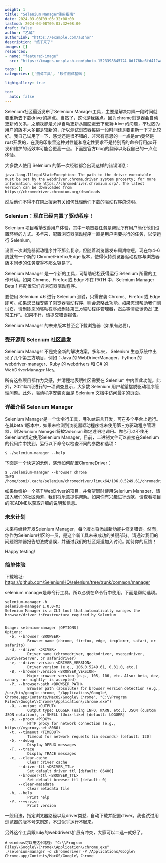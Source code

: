 ```yaml
---
weight: 1
title: "Selenium Manager使用指南"
date: 2024-03-08T09:03:32+08:00
lastmod: 2024-03-08T09:03:32+08:00
draft: false
author: "乙醇"
authorLink: "https://example.com/author"
description: "终于来了"
images: []
resources:
- name: "featured-image"
  src: "https://images.unsplash.com/photo-1523398845774-0d176ba6fd41?w=300"

tags: []
categories: ['测试工具', '软件测试基础']

lightgallery: true

toc:
  auto: false
---
```


Selenium社区最近发布了Selenium Manager工具，主要是解决每隔一段时间就要重新去下载driver的痛点。当然了，这也是我痛点。因为chrome浏览器会自动更新的关系，之前我都是关掉自动更新从而回避去下载新driver的问题，不过因为用户的版本大多都是较新的，所以测试浏览器每隔一段时间还是要更新一下才比较好。我自己试用了一下，感觉还是很不错的，非常有意思的一个点是sm竟然是rust开发的，在我的印象里这种对性能和稳定性要求不是特别高的命令行用go开发和维护的话效率可能会更高一点。下面是官方blog的翻译以及我自己的一点点体验。

大多数人使用 Selenium 的第一次经验都会出现这样的错误消息：

```
java.lang.IllegalStateException: The path to the driver executable must be set by the webdriver.chrome.driver system property; for more information, see https://chromedriver.chromium.org/. The latest version can be downloaded from https://chromedriver.chromium.org/downloads
```

然后他们不得不在网上搜索有关如何处理他们下载的驱动程序的说明。

### Selenium：现在已经内置了驱动程序！

Selenium 项目希望改善用户体验，其中一项首要任务是帮助所有用户简化他们设置环境的方式。多年来，配置浏览器驱动程序一直是用户需要执行的任务，以便运行 Selenium。

设置一次浏览器驱动程序并不那么复杂，但随着浏览器发布周期缩短，现在每4-6周就有一个新的 Chrome/Firefox/Edge 版本，使得保持浏览器驱动程序与浏览器版本同步的任务变得不那么容易了。

Selenium Manager 是一个新的工具，可帮助轻松获得运行 Selenium 所需的工作环境。如果 Chrome、Firefox 或 Edge 不在 PATH 中，Selenium Manager Beta 1 将配置它们的浏览器驱动程序。

要使用 Selenium 4.6 进行 Selenium 测试，只需安装 Chrome、Firefox 或 Edge 即可。如果您已经安装了浏览器驱动程序，则会忽略此功能。如果您想帮助我们测试它，请删除您的驱动程序或删除第三方驱动程序管理器，然后事情应该仍然“正常工作”。如果不行，请提交错误报告。

Selenium Manager 的未来版本甚至会下载浏览器（如果有必要）。

### 受开源和 Selenium 社区启发

Selenium Manager 不是完全新的解决方案。多年来， Selenium 生态系统中出现了几个第三方项目，例如：Java 的 WebDriverManager、Python 的 webdriver-manager、Ruby 的 webdrivers 和 C# 的 WebDriverManager.Net。

所有这些项目都作为灵感，并清楚地表明社区需要在 Selenium 中内置此功能。此外，2021年1月进行的一项调查显示，大多数 Selenium 用户希望摆脱驱动程序管理问题。此外，驱动程序安装页面是 Selenium 文档中访问最多的页面。

### 详细介绍 Selenium Manager

Selenium Manager是一个命令行工具，用Rust语言开发，可在多个平台上运行。在其beta 1版本中，如果未检测到浏览器驱动程序或未使用第三方驱动程序管理器，则Selenium Manager将被Selenium绑定透明地调用。你也可以不使用Selenium绑定使用Selenium Manager。目前，二进制文件可以直接在Selenium的代码库中找到。运行以下命令以检查不同的参数和选项：

```
$ ./selenium-manager --help
```

下面是一个快速的示例，演示如何配置ChromeDriver：

```
$ ./selenium-manager --browser chrome
INFO /home/boni/.cache/selenium/chromedriver/linux64/106.0.5249.61/chromedriver
```

如果你维护一个基于WebDriver的项目，并希望同时使用Selenium Manager，请加入我们的社区频道，我们将乐意提供帮助。如果你有兴趣进行贡献，请查看项目的README以获取详细的说明和信息。

### 未来计划

未来将继续开发Selenium Manager，每个版本将添加新功能并修复错误。然而，你作为Selenium社区的一员，是这个新工具未来成功的关键部分。请通过我们的问题跟踪器报告想法或错误，并通过我们的社区频道加入讨论。期待你的反馈！

Happy testing!

### 简单体验

下载地址: https://github.com/SeleniumHQ/selenium/tree/trunk/common/manager

selenium manager是命令行工具，所以必须在命令行中使用，下面是帮助选项。

```
selenium-manager -h
selenium-manager 1.0.0-M3
Selenium Manager is a CLI tool that automatically manages the browser/driver infrastructure required by Selenium.


Usage: selenium-manager [OPTIONS]
Options:
  -b, --browser <BROWSER>
          Browser name (chrome, firefox, edge, iexplorer, safari, or safaritp)
  -d, --driver <DRIVER>
          Driver name (chromedriver, geckodriver, msedgedriver, IEDriverServer, or safaridriver)
  -v, --driver-version <DRIVER_VERSION>
          Driver version (e.g., 106.0.5249.61, 0.31.0, etc.)
  -B, --browser-version <BROWSER_VERSION>
          Major browser version (e.g., 105, 106, etc. Also: beta, dev, canary -or nightly- is accepted)
  -P, --browser-path <BROWSER_PATH>
          Browser path (absolute) for browser version detection (e.g., /usr/bin/google-chrome, "/Applications/Google\ Chrome.app/Contents/MacOS/Google\ Chrome", "C:\\Program Files\\Google\\Chrome\\Application\\chrome.exe")
  -O, --output <OUTPUT>
          Output type: LOGGER (using INFO, WARN, etc.), JSON (custom JSON notation), or SHELL (Unix-like) [default: LOGGER]
  -p, --proxy <PROXY>
          HTTP proxy for network connection (e.g., https://myproxy.net:8080)
  -t, --timeout <TIMEOUT>
          Timeout for network requests (in seconds) [default: 120]
  -D, --debug
          Display DEBUG messages
  -T, --trace
          Display TRACE messages
  -c, --clear-cache
          Clear driver cache
      --driver-ttl <DRIVER_TTL>
          Set default driver ttl [default: 86400]
      --browser-ttl <BROWSER_TTL>
          Set default browser ttl [default: 0]
      --clear-metadata
          Clear metadata file
  -h, --help
          Print help
  -V, --version
          Print version

```

一般用法，指定浏览器路径以及driver类型，自动下载并配置driver。我也试过用浏览器的版本号来制定，不过似乎运行不起来。

另外这个工具跟ruby的webdrivers扩展有冲突，大家可以二选一就好了。

```
# windows可以用这个路径: "C:\\Program Files\\Google\\Chrome\\Application\\chrome.exe" 
./selenium-manager -d chromedriver -P /Applications/Google\ Chrome.app/Contents/MacOS/Google\ Chrome 
```